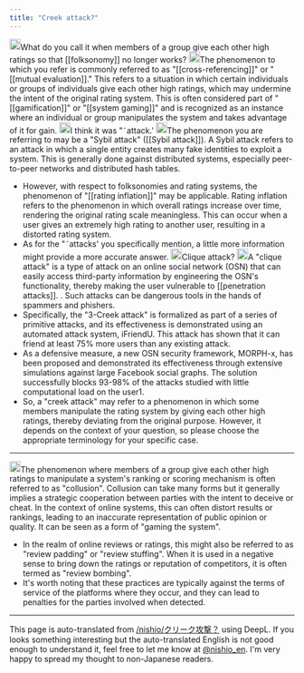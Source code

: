 ```yaml
---
title: "Creek attack?"
---
```


<img src='https://scrapbox.io/api/pages/nishio-en/nishio/icon' alt='nishio.icon' height="19.5"/>What do you call it when members of a group give each other high ratings so that [[folksonomy]] no longer works?
<img src='https://scrapbox.io/api/pages/nishio-en/GPT-4/icon' alt='GPT-4.icon' height="19.5"/>The phenomenon to which you refer is commonly referred to as "[[cross-referencing]]" or "[[mutual evaluation]]." This refers to a situation in which certain individuals or groups of individuals give each other high ratings, which may undermine the intent of the original rating system. This is often considered part of "[[gamification]]" or "[[system gaming]]" and is recognized as an instance where an individual or group manipulates the system and takes advantage of it for gain.
<img src='https://scrapbox.io/api/pages/nishio-en/nishio/icon' alt='nishio.icon' height="19.5"/>I think it was "˜attack.'
<img src='https://scrapbox.io/api/pages/nishio-en/GPT-4/icon' alt='GPT-4.icon' height="19.5"/>The phenomenon you are referring to may be a "Sybil attack" ([[Sybil attack]]). A Sybil attack refers to an attack in which a single entity creates many fake identities to exploit a system. This is generally done against distributed systems, especially peer-to-peer networks and distributed hash tables.
- However, with respect to folksonomies and rating systems, the phenomenon of "[[rating inflation]]" may be applicable. Rating inflation refers to the phenomenon in which overall ratings increase over time, rendering the original rating scale meaningless. This can occur when a user gives an extremely high rating to another user, resulting in a distorted rating system.
- As for the "˜attacks' you specifically mention, a little more information might provide a more accurate answer.
<img src='https://scrapbox.io/api/pages/nishio-en/nishio/icon' alt='nishio.icon' height="19.5"/>Clique attack?
<img src='https://scrapbox.io/api/pages/nishio-en/GPT-4/icon' alt='GPT-4.icon' height="19.5"/>A "clique attack" is a type of attack on an online social network (OSN) that can easily access third-party information by engineering the OSN's functionality, thereby making the user vulnerable to [[penetration attacks]]. . Such attacks can be dangerous tools in the hands of spammers and phishers.
- Specifically, the "3-Creek attack" is formalized as part of a series of primitive attacks, and its effectiveness is demonstrated using an automated attack system, iFriendU. This attack has shown that it can friend at least 75% more users than any existing attack.
- As a defensive measure, a new OSN security framework, MORPH-x, has been proposed and demonstrated its effectiveness through extensive simulations against large Facebook social graphs. The solution successfully blocks 93-98% of the attacks studied with little computational load on the user1.
- So, a "creek attack" may refer to a phenomenon in which some members manipulate the rating system by giving each other high ratings, thereby deviating from the original purpose. However, it depends on the context of your question, so please choose the appropriate terminology for your specific case.
---
<img src='https://scrapbox.io/api/pages/nishio-en/GPT-4/icon' alt='GPT-4.icon' height="19.5"/>The phenomenon where members of a group give each other high ratings to manipulate a system's ranking or scoring mechanism is often referred to as "collusion". Collusion can take many forms but it generally implies a strategic cooperation between parties with the intent to deceive or cheat. In the context of online systems, this can often distort results or rankings, leading to an inaccurate representation of public opinion or quality. It can be seen as a form of "gaming the system".
- In the realm of online reviews or ratings, this might also be referred to as "review padding" or "review stuffing". When it is used in a negative sense to bring down the ratings or reputation of competitors, it is often termed as "review bombing".
- It's worth noting that these practices are typically against the terms of service of the platforms where they occur, and they can lead to penalties for the parties involved when detected.



---
This page is auto-translated from [/nishio/クリーク攻撃？](https://scrapbox.io/nishio/クリーク攻撃？) using DeepL. If you looks something interesting but the auto-translated English is not good enough to understand it, feel free to let me know at [@nishio_en](https://twitter.com/nishio_en). I'm very happy to spread my thought to non-Japanese readers.